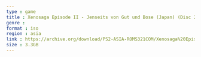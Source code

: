 ```yaml
---
type : game
title : Xenosaga Episode II - Jenseits von Gut und Bose (Japan) (Disc 2) (Premium Box)
genre : 
format : iso
region : asia
link : https://archive.org/download/PS2-ASIA-ROMS321COM/Xenosaga%20Episode%20II%20-%20Jenseits%20von%20Gut%20und%20Bose%20%28Japan%29%20%28Disc%202%29%20%28Premium%20Box%29.7z
size : 3.3GB
---
```

